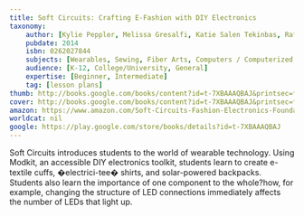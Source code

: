 ```yaml
---
title: Soft Circuits: Crafting E-Fashion with DIY Electronics
taxonomy:
	author: [Kylie Peppler, Melissa Gresalfi, Katie Salen Tekinbas, Rafi Santo]
	pubdate: 2014
	isbn: 0262027844
	subjects: [Wearables, Sewing, Fiber Arts, Computers / Computerized Home & Entertainment, Computers / Digital Media / General, Education / Teaching Methods & Materials / Science & Technology, Education / Computers & Technology]
	audience: [K-12, College/University, General]
	expertise: [Beginner, Intermediate]
	tag: [lesson plans]
thumb: http://books.google.com/books/content?id=t-7XBAAAQBAJ&printsec=frontcover&img=1&zoom=2&edge=curl&imgtk=AFLRE71oMUWJ9xJd-QWxr94ZhDfLO6fvTv7LKWUDH3kuFGC3vdI5co3vw-7YnFXkZsLMtSfhVyDOFGFlqaQAYwadztzuXyeYDLmQerQnnwuU0v5NwZOqfCXkHbgwnnO1s8Hs7k_8K8Ro&source=gbs_api
cover: http://books.google.com/books/content?id=t-7XBAAAQBAJ&printsec=frontcover&img=1&zoom=6&edge=curl&imgtk=AFLRE73N3RTNZ751UOcI6um7cF0e_en6dD-9W60-W_cOQEen6lx5L8rgzNPy4vNo8QEKQQII-HdJnLklMnePZhCkbA2fij5XDzA89H9IxAykazDsPmikRp3v2-v1gebPYPZM4ZiF3-rL&source=gbs_api
amazon: https://www.amazon.com/Soft-Circuits-Fashion-Electronics-Foundation/dp/0262027844/ref=pd_sim_14_10?_encoding=UTF8&pd_rd_i=0262027844&pd_rd_r=dfeda8d0-f2ca-11e8-bd66-f7675945ae46&pd_rd_w=1JeJE&pd_rd_wg=MR1X3&pf_rd_i=desktop-dp-sims&pf_rd_m=ATVPDKIKX0DER&pf_rd_p=18bb0b78-4200-49b9-ac91-f141d61a1780&pf_rd_r=23AY9252X85P0YXCW6PG&pf_rd_s=desktop-dp-sims&pf_rd_t=40701&psc=1&refRID=23AY9252X85P0YXCW6PG
worldcat: nil
google: https://play.google.com/store/books/details?id=t-7XBAAAQBAJ
---
```

Soft Circuits introduces students to the world of wearable technology. Using Modkit, an accessible DIY electronics toolkit, students learn to create e-textile cuffs, �electrici-tee� shirts, and solar-powered backpacks. Students also learn the importance of one component to the whole?how, for example, changing the structure of LED connections immediately affects the number of LEDs that light up.